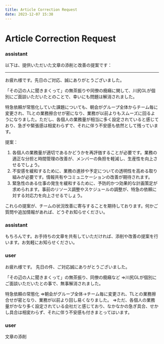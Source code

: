 ```yaml
---
title: Article Correction Request
date: 2023-12-07 15:38
---
```


# Article Correction Request

### assistant  

以下は、提供いただいた文章の添削と改善の提案です：

---

お疲れ様です。先日のご対応、誠にありがとうございました。

「その辺の人に聞きまくって」の無茶振りや同僚の癇癪に関して、川尻GLが個別にご面談いただいたとのことで、幸いにも問題は解消されました。

特急依頼が常態化していた課題についても、朝会がグループ全体からチーム毎に変更され、TLとの業務擦合せが密になり、業務が以前よりもスムーズに回るようになりました。ただし、各個人の業務量が相当に多く設定されていると感じており、急ぎや緊張感は相変わらずで、それに伴う不安感も依然として残っています。

提案：
1. 各個人の業務量が適切であるかどうかを再評価することが必要です。業務の適正な分担と時間管理の改善が、メンバーの負担を軽減し、生産性を向上させるでしょう。
2. 不安感を緩和するために、業務の進捗や予定についての透明性を高める取り組みが必要です。情報共有やコミュニケーションの改善が期待されます。
3. 緊急性のある仕事の発生を緩和するために、予防的かつ効果的な計画策定が求められます。事前のリソース調整やスケジュールの調整が、特急の依頼に対する対応力を向上させるでしょう。

これらの提案が、チームの状況改善に寄与することを期待しております。何かご質問や追加情報があれば、どうぞお知らせください。

### assistant  

もちろんです。お手持ちの文章を共有していただければ、添削や改善の提案を行います。お気軽にお知らせください。

### user  

お疲れ様です。
先日の件、ご対応誠にありがとうございました。


「その辺の人に聞きまくって」の無茶振り、同僚の癇癪など
⇒川尻GLが個別にご面談いただいたとの事で、無事解消されました。

特急依頼の常態化
⇒朝会がグループ全体→チーム毎に変更され、TLとの業務擦合せが密となり、業務が以前より回し易くなりました。
⇒ただ、各個人の業務量がかなり多く設定されている会社だと感じており、なかなかの急ぎ具合、せかし具合は相変わらず、それに伴う不安感も付きまとってはいます。

### user  

文章の添削
